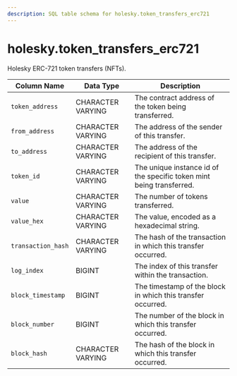 ```yaml
---
description: SQL table schema for holesky.token_transfers_erc721
---
```


# holesky.token\_transfers\_erc721

Holesky ERC-721 token transfers (NFTs).

| Column Name        | Data Type         | Description                                                          |
| ------------------ | ----------------- | -------------------------------------------------------------------- |
| `token_address`    | CHARACTER VARYING | The contract address of the token being transferred.                 |
| `from_address`     | CHARACTER VARYING | The address of the sender of this transfer.                          |
| `to_address`       | CHARACTER VARYING | The address of the recipient of this transfer.                       |
| `token_id`         | CHARACTER VARYING | The unique instance id of the specific token mint being transferred. |
| `value`            | CHARACTER VARYING | The number of tokens transferred.                                    |
| `value_hex`        | CHARACTER VARYING | The value, encoded as a hexadecimal string.                          |
| `transaction_hash` | CHARACTER VARYING | The hash of the transaction in which this transfer occurred.         |
| `log_index`        | BIGINT            | The index of this transfer within the transaction.                   |
| `block_timestamp`  | BIGINT            | The timestamp of the block in which this transfer occurred.          |
| `block_number`     | BIGINT            | The number of the block in which this transfer occurred.             |
| `block_hash`       | CHARACTER VARYING | The hash of the block in which this transfer occurred.               |
